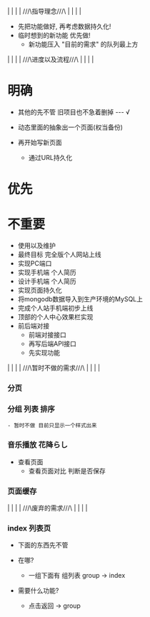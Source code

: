 |
|
|
|
///\\指导理念///\\
|
|
|
|
- 先把功能做好, 再考虑数据持久化!
- 临时想到的新功能 优先做!
	- 新功能压入 "目前的需求" 的队列最上方

|
|
|
|
///\\进度以及流程///\\
|
|
|
|

# 明确

- 其他的先不管 旧项目也不急着删掉 --- √

- 动态里面的抽象出一个页面(权当备份)
- 再开始写新页面
	- 通过URL持久化

# 优先


# 不重要


- 使用以及维护
- 最终目标 完全版个人网站上线
- 实现PC端口
- 实现手机端 个人简历
- 设计手机端 个人简历
- 实现页面持久化
- 将mongodb数据导入到生产环境的MySQL上
- 完成个人站手机端初步上线
- 顶部的个人中心效果栏实现
- 前后端对接
	- 前端对接接口
	- 再写后端API接口
	- 先实现功能


|
|
|
|
///\\暂时不做的需求///\\
|
|
|
|
### 分页

### 分组 列表 排序
	- 暂时不做 目前只显示一个样式出来

### 音乐播放 花降らし

- 查看页面 
    - 查看页面对比 判断是否保存

### 页面缓存

|
|
|
|
///\\废弃的需求///\\
|
|
|
|

### index 列表页

- 下面的东西先不管

- 在哪?
	- 一组下面有 组列表 group -> index

- 需要什么功能?
	- 点击返回 -> group



